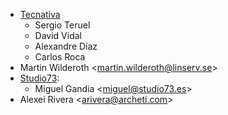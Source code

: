 - [Tecnativa](https://www.tecnativa.com)
  - Sergio Teruel
  - David Vidal
  - Alexandre Díaz
  - Carlos Roca
- Martin Wilderoth \<<martin.wilderoth@linserv.se>\>
- [Studio73](https://www.studio73.es):
  - Miguel Gandia \<<miguel@studio73.es>\>
- Alexei Rivera \<<arivera@archeti.com>\>
